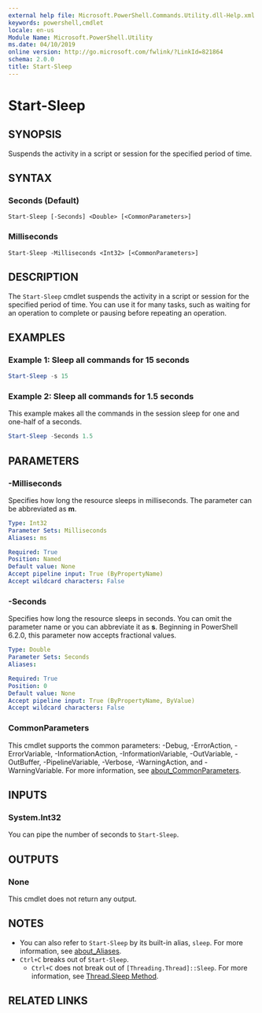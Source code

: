 ```yaml
---
external help file: Microsoft.PowerShell.Commands.Utility.dll-Help.xml
keywords: powershell,cmdlet
locale: en-us
Module Name: Microsoft.PowerShell.Utility
ms.date: 04/10/2019
online version: http://go.microsoft.com/fwlink/?LinkId=821864
schema: 2.0.0
title: Start-Sleep
---
```

# Start-Sleep

## SYNOPSIS
Suspends the activity in a script or session for the specified period of time.

## SYNTAX

### Seconds (Default)

```
Start-Sleep [-Seconds] <Double> [<CommonParameters>]
```

### Milliseconds

```
Start-Sleep -Milliseconds <Int32> [<CommonParameters>]
```

## DESCRIPTION

The `Start-Sleep` cmdlet suspends the activity in a script or session for the specified period of
time. You can use it for many tasks, such as waiting for an operation to complete or pausing before
repeating an operation.

## EXAMPLES

### Example 1: Sleep all commands for 15 seconds

```powershell
Start-Sleep -s 15
```

### Example 2: Sleep all commands for 1.5 seconds

This example makes all the commands in the session sleep for one and one-half of a seconds.

```powershell
Start-Sleep -Seconds 1.5
```

## PARAMETERS

### -Milliseconds

Specifies how long the resource sleeps in milliseconds. The parameter can be abbreviated as **m**.

```yaml
Type: Int32
Parameter Sets: Milliseconds
Aliases: ms

Required: True
Position: Named
Default value: None
Accept pipeline input: True (ByPropertyName)
Accept wildcard characters: False
```

### -Seconds

Specifies how long the resource sleeps in seconds. You can omit the parameter name or you can
abbreviate it as **s**. Beginning in PowerShell 6.2.0, this parameter now accepts fractional values.

```yaml
Type: Double
Parameter Sets: Seconds
Aliases:

Required: True
Position: 0
Default value: None
Accept pipeline input: True (ByPropertyName, ByValue)
Accept wildcard characters: False
```

### CommonParameters

This cmdlet supports the common parameters: -Debug, -ErrorAction, -ErrorVariable,
-InformationAction, -InformationVariable, -OutVariable, -OutBuffer, -PipelineVariable, -Verbose,
-WarningAction, and -WarningVariable. For more information, see [about_CommonParameters](../Microsoft.PowerShell.Core/About/about_CommonParameters.md).

## INPUTS

### System.Int32

You can pipe the number of seconds to `Start-Sleep`.

## OUTPUTS

### None

This cmdlet does not return any output.

## NOTES

- You can also refer to `Start-Sleep` by its built-in alias, `sleep`. For more information, see
  [about_Aliases](../Microsoft.PowerShell.Core/About/about_Aliases.md).
- `Ctrl+C` breaks out of `Start-Sleep`.
  - `Ctrl+C` does not break out of `[Threading.Thread]::Sleep`. For more information, see
    [Thread.Sleep Method](/dotnet/api/system.threading.thread.sleep).

## RELATED LINKS
